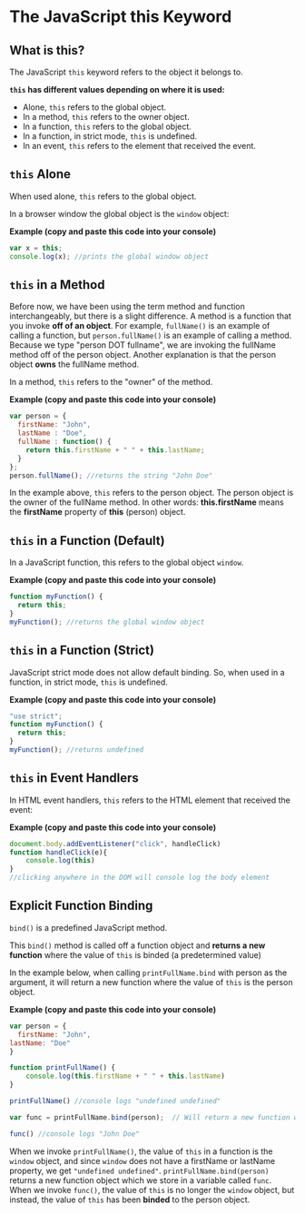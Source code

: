 # The JavaScript this Keyword

## What is this?

The JavaScript `this` keyword refers to the object it belongs to. 

**`this` has different values depending on where it is used:**

* Alone, `this` refers to the global object.
* In a method, `this` refers to the owner object.
* In a function, `this` refers to the global object.
* In a function, in strict mode, `this` is undefined.
* In an event, `this` refers to the element that received the event.
 
## `this` Alone

When used alone, `this` refers to the global object.

In a browser window the global object is the `window` object:

**Example (copy and paste this code into your console)**
```js 
var x = this;
console.log(x); //prints the global window object
```
 

## `this` in a Method

Before now, we have been using the term method and function interchangeably, but there is a slight difference. A method is a function that you invoke **off of an object**. For example, `fullName()` is an example of calling a function, but `person.fullName()` is an example of calling a method. Because we type "person DOT fullname", we are invoking the fullName method off of the person object. Another explanation is that the person object **owns** the fullName method. 

In a method, `this` refers to the "owner" of the method.

**Example (copy and paste this code into your console)**
```js
var person = {
  firstName: "John",
  lastName : "Doe",
  fullName : function() {
    return this.firstName + " " + this.lastName;
  }
};
person.fullName(); //returns the string "John Doe" 
```
 
In the example above, `this` refers to the person object.
The person object is the owner of the fullName method. In other words: **this.firstName** means the **firstName** property of **this** (person) object.




## `this` in a Function (Default)

In a JavaScript function, this refers to the global object `window`.

**Example (copy and paste this code into your console)**
```js
function myFunction() {
  return this;
}
myFunction(); //returns the global window object
```
 
## `this` in a Function (Strict)

JavaScript strict mode does not allow default binding.
So, when used in a function, in strict mode, `this` is undefined.

**Example (copy and paste this code into your console)**
```js
"use strict";
function myFunction() {
  return this;
}
myFunction(); //returns undefined
```
 

## `this` in Event Handlers

In HTML event handlers, `this` refers to the HTML element that received the event:

**Example (copy and paste this code into your console)**
```js
document.body.addEventListener("click", handleClick)
function handleClick(e){
	console.log(this)
}
//clicking anywhere in the DOM will console log the body element
```

## Explicit Function Binding

`bind()` is a predefined JavaScript method.

This `bind()` method is called off a function object and **returns a new function** where the value of `this` is binded (a predetermined value)

In the example below, when calling `printFullName.bind` with person as the argument, it will return a new function where the value of `this` is the person object. 

**Example (copy and paste this code into your console)**
```js
var person = {
  firstName: "John",
lastName: "Doe" 
}

function printFullName() {
	console.log(this.firstName + " " + this.lastName)
}

printFullName() //console logs "undefined undefined"

var func = printFullName.bind(person);  // Will return a new function which we save as func

func() //console logs "John Doe"
```
 
When we invoke `printFullName()`, the value of `this` in a function is the `window` object, and since `window` does not have a firstName or lastName property, we get `"undefined undefined"`.  `printFullName.bind(person)` returns a new function object which we store in a variable called `func`. When we invoke `func()`, the value of `this` is no longer the `window` object, but instead, the value of `this` has been **binded** to the person object.          
